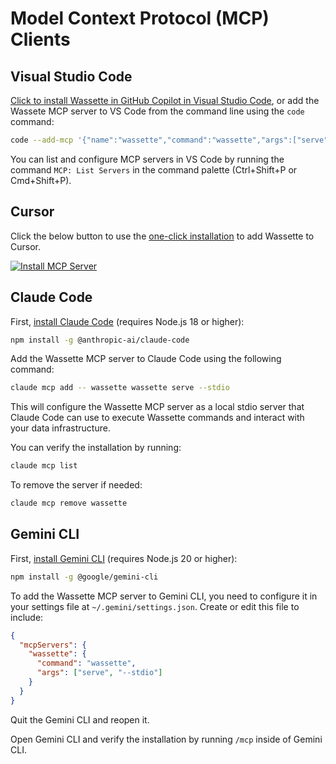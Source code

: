 # Model Context Protocol (MCP) Clients

## Visual Studio Code

[Click to install Wassette in GitHub Copilot in Visual Studio Code](vscode:mcp/install?%7B%22name%22%3A%22wassette%22%2C%22gallery%22%3Afalse%2C%22command%22%3A%22wassette%22%2C%22args%22%3A%5B%22serve%22%2C%22--stdio%22%5D%7D), or add the Wassete MCP server to VS Code from the command line using the `code` command:

```bash
code --add-mcp '{"name":"wassette","command":"wassette","args":["serve","--stdio"]}'
```

You can list and configure MCP servers in VS Code by running the command `MCP: List Servers` in the command palette (Ctrl+Shift+P or Cmd+Shift+P).

## Cursor

Click the below button to use the [one-click installation](https://docs.cursor.com/en/context/mcp#one-click-installation) to add Wassette to Cursor.

[![Install MCP Server](https://cursor.com/deeplink/mcp-install-light.svg)](https://cursor.com/install-mcp?name=wassette&config=JTdCJTIyY29tbWFuZCUyMiUzQSUyMndhc3NldHRlJTIwc2VydmUlMjAtLXN0ZGlvJTIyJTdE)
## Claude Code

First, [install Claude Code](https://github.com/anthropics/claude-code?tab=readme-ov-file#get-started) (requires Node.js 18 or higher):

```bash
npm install -g @anthropic-ai/claude-code
```

Add the Wassette MCP server to Claude Code using the following command:

```bash
claude mcp add -- wassette wassette serve --stdio
```

This will configure the Wassette MCP server as a local stdio server that Claude Code can use to execute Wassette commands and interact with your data infrastructure.

You can verify the installation by running:
```bash
claude mcp list
```

To remove the server if needed:
```bash
claude mcp remove wassette
```

## Gemini CLI

First, [install Gemini CLI](https://github.com/google-gemini/gemini-cli?tab=readme-ov-file#quickstart) (requires Node.js 20 or higher):

```bash
npm install -g @google/gemini-cli
```

To add the Wassette MCP server to Gemini CLI, you need to configure it in your settings file at `~/.gemini/settings.json`. Create or edit this file to include:

```json
{
  "mcpServers": {
    "wassette": {
      "command": "wassette",
      "args": ["serve", "--stdio"]
    }
  }
}
```

Quit the Gemini CLI and reopen it.

Open Gemini CLI and verify the installation by running `/mcp` inside of Gemini CLI.
